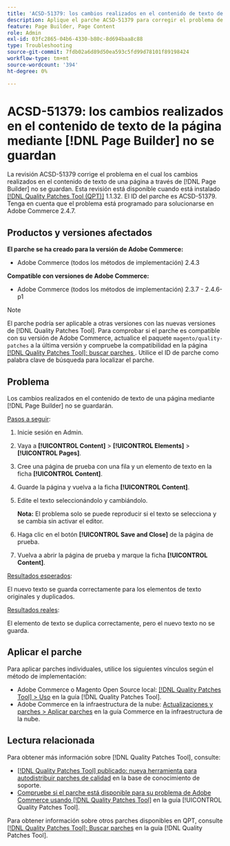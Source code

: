 ```yaml
---
title: 'ACSD-51379: los cambios realizados en el contenido de texto de la página mediante  [!DNL Page Builder] no se guardan'
description: Aplique el parche ACSD-51379 para corregir el problema de Adobe Commerce en el que los cambios realizados en el contenido de texto de una página mediante  [!DNL Page Builder]  no se guardan.
feature: Page Builder, Page Content
role: Admin
exl-id: 03fc2865-04b6-4330-b80c-8d694baa8c88
type: Troubleshooting
source-git-commit: 7fdb02a6d89d50ea593c5fd99d78101f89198424
workflow-type: tm+mt
source-wordcount: '394'
ht-degree: 0%

---
```


# ACSD-51379: los cambios realizados en el contenido de texto de la página mediante [!DNL Page Builder] no se guardan

La revisión ACSD-51379 corrige el problema en el cual los cambios realizados en el contenido de texto de una página a través de [!DNL Page Builder] no se guardan. Esta revisión está disponible cuando está instalado [[!DNL Quality Patches Tool (QPT)]](https://experienceleague.adobe.com/es/docs/commerce-operations/tools/quality-patches-tool/quality-patches-tool-to-self-serve-quality-patches) 1.1.32. El ID del parche es ACSD-51379. Tenga en cuenta que el problema está programado para solucionarse en Adobe Commerce 2.4.7.

## Productos y versiones afectados

**El parche se ha creado para la versión de Adobe Commerce:**

* Adobe Commerce (todos los métodos de implementación) 2.4.3

**Compatible con versiones de Adobe Commerce:**

* Adobe Commerce (todos los métodos de implementación) 2.3.7 - 2.4.6-p1

>[!NOTE]
>
>El parche podría ser aplicable a otras versiones con las nuevas versiones de [!DNL Quality Patches Tool]. Para comprobar si el parche es compatible con su versión de Adobe Commerce, actualice el paquete `magento/quality-patches` a la última versión y compruebe la compatibilidad en la página [[!DNL Quality Patches Tool]: buscar parches &#x200B;](https://experienceleague.adobe.com/tools/commerce-quality-patches/index.html?lang=es). Utilice el ID de parche como palabra clave de búsqueda para localizar el parche.

## Problema

Los cambios realizados en el contenido de texto de una página mediante [!DNL Page Builder] no se guardarán.

<u>Pasos a seguir</u>:

1. Inicie sesión en Admin.
1. Vaya a **[!UICONTROL Content]** > **[!UICONTROL Elements]** > **[!UICONTROL Pages]**.
1. Cree una página de prueba con una fila y un elemento de texto en la ficha **[!UICONTROL Content]**.
1. Guarde la página y vuelva a la ficha **[!UICONTROL Content]**.
1. Edite el texto seleccionándolo y cambiándolo.

   **Nota:** El problema solo se puede reproducir si el texto se selecciona y se cambia sin activar el editor.

1. Haga clic en el botón **[!UICONTROL Save and Close]** de la página de prueba.
1. Vuelva a abrir la página de prueba y marque la ficha **[!UICONTROL Content]**.

<u>Resultados esperados</u>:

El nuevo texto se guarda correctamente para los elementos de texto originales y duplicados.

<u>Resultados reales</u>:

El elemento de texto se duplica correctamente, pero el nuevo texto no se guarda.

## Aplicar el parche

Para aplicar parches individuales, utilice los siguientes vínculos según el método de implementación:

* Adobe Commerce o Magento Open Source local: [[!DNL Quality Patches Tool] > Uso](/help/tools/quality-patches-tool/usage.md) en la guía [!DNL Quality Patches Tool].
* Adobe Commerce en la infraestructura de la nube: [Actualizaciones y parches > Aplicar parches](https://experienceleague.adobe.com/docs/commerce-cloud-service/user-guide/develop/upgrade/apply-patches.html?lang=es) en la guía Commerce en la infraestructura de la nube.

## Lectura relacionada

Para obtener más información sobre [!DNL Quality Patches Tool], consulte:

* [[!DNL Quality Patches Tool] publicado: nueva herramienta para autodistribuir parches de calidad](https://experienceleague.adobe.com/es/docs/commerce-operations/tools/quality-patches-tool/quality-patches-tool-to-self-serve-quality-patches) en la base de conocimiento de soporte.
* [Compruebe si el parche está disponible para su problema de Adobe Commerce usando [!DNL Quality Patches Tool]](/help/tools/quality-patches-tool/patches-available-in-qpt/check-patch-for-magento-issue-with-magento-quality-patches.md) en la guía [!UICONTROL Quality Patches Tool].


Para obtener información sobre otros parches disponibles en QPT, consulte [[!DNL Quality Patches Tool]: Buscar parches](https://experienceleague.adobe.com/tools/commerce-quality-patches/index.html?lang=es) en la guía [!DNL Quality Patches Tool].
